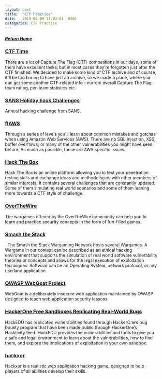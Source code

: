 ```yaml
---
layout: post
title:  "CTP Practice"
date:   2019-08-09 11:03:01 -0400
categories: CTP Practice
---
```

##### [Return Home](https://thegetch.github.io/penetration/testing/resources/2019/08/09/Home/)

### [CTF Time](https://ctftime.org/)

There are a lot of Capture The Flag (CTF) competitions in our days, some of them have excellent tasks, but in most cases they're forgotten just after the CTF finished. We decided to make some kind of CTF archive and of course, it'll be too boring to have just an archive, so we made a place, where you can get some another CTF-related info - current overall Capture The Flag team rating, per-team statistics etc.

### [SANS Holiday hack Challenges](https://holidayhackchallenge.com/past-challenges/)

Annual hacking challenge from SANS.

### [flAWS](http://flaws.cloud/)

Through a series of levels you'll learn about common mistakes and gotchas when using Amazon Web Services (AWS). There are no SQL injection, XSS, buffer overflows, or many of the other vulnerabilities you might have seen before. As much as possible, these are AWS specific issues.

### [Hack The Box](https://www.hackthebox.eu/)

Hack The Box is an online platform allowing you to test your penetration testing skills and exchange ideas and methodologies with other members of similar interests. It contains several challenges that are constantly updated. Some of them simulating real world scenarios and some of them leaning more towards a CTF style of challenge.
 
### [OverTheWire](http://overthewire.org/wargames/)

The wargames offered by the OverTheWire community can help you to learn and practice security concepts in the form of fun-filled games.

### [Smash the Stack](http://smashthestack.org/)
 
The Smash the Stack Wargaming Network hosts several Wargames. A Wargame in our context can be described as an ethical hacking environment that supports the simulation of real world software vulnerability theories or concepts and allows for the legal execution of exploitation techniques. Software can be an Operating System, network protocol, or any userland application.

### [OWASP WebGoat Project](https://www.owasp.org/index.php/Category:OWASP_WebGoat_Project)

WebGoat is a deliberately insecure web application maintained by OWASP designed to teach web application security lessons.

### [HackerOne Free Sandboxes Replicating Real-World Bugs](https://hackedu.io/hacktivity/)

HackEDU has replicated vulnerabilities found through HackerOne’s bug bounty program that have been made public through HackerOne’s Hacktivity feed. HackEDU provides the vulnerabilities and tools to give you a safe and legal environment to learn about the vulnerabilities, how to find them, and explore the implications of exploitation in your own sandbox.

### [hackxor](https://hackxor.net/)

Hackxor is a realistic web application hacking game, designed to help players of all abilities develop their skills.
